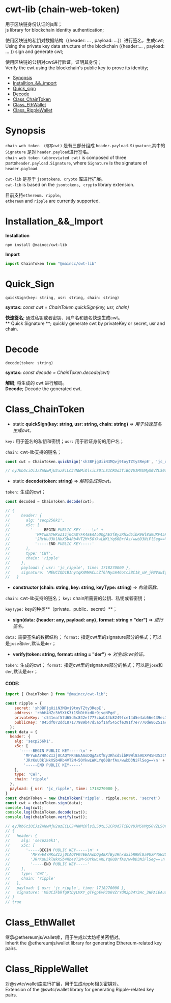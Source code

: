 # cwt-lib (chain-web-token)

用于区块链身份认证的js库；  
js library for blockchain identity authentication;  

使用区块链的私钥对数据结构（{header: ... , payload: ...}）进行签名，生成cwt;  
Using the private key data structure of the blockchain ({header:... , payload: ... }) sign and generate cwt;  

使用区块链的公钥对cwt进行验证，证明其身份；  
Verify the cwt using the blockchain's public key to prove its identity;  

- [Synopsis](#Synopsis)
- [Installtion_&&_import](#Installtion_&&_import)
- [Quick_sign](#Quick_sign)
- [Decode](#Decode)
- [Class_ChainToken](#Class_ChainToken)
- [Class_EthWallet](#Class_EthWallet)
- [Class_RippleWallet](#Class_RippleWallet)

Synopsis
=========
`chain web token （缩写cwt)` 是有三部分组成 ` header.payload.Signature `,其中的 `Signature` 是对 ` header.payload `进行签名。  
`chain web token (abbreviated cwt)` is composed of three parts` header.payload.Signature `, where ` Signature ` is the signature of `header.payload`.

` cwt-lib ` 是基于 `jsontokens、crypto` 库进行扩展。  
` cwt-lib ` is based on the ` jsontokens, crypto ` library extension.

目前支持`ethereum`、`ripple`。  
`ethereum` and `ripple` are currently supported.

Installation_&&_Import
======================
**Installation**

```shell
npm install @maincc/cwt-lib
```

**Import**

```js
import ChainToken from "@maincc/cwt-lib"
```

Quick_Sign
==========
` quickSign(key: string, usr: string, chain: string) `  

**syntax:** *const cwt = ChainToken.quickSign(key, usr, chain)*  

**快速签名**; 通过私钥或者密钥、用户名和链名快速生成cwt。  
** Quick Signature **; quickly generate cwt by privateKey or secret, usr and chain.

Decode
======
` decode(token: string) `

**syntax:** *const decode = ChainToken.decode(cwt)*  

**解码**; 将生成的 cwt 进行解码。  
**Decode**; Decode the generated cwt.

Class_ChainToken
=================

- static **quickSign(key: string, usr: string, chain: string)** => *用于快速签名生成cwt。*

`key:` 用于签名的私钥和密钥；`usr:` 用于验证身份的用户名；  

`chain:` cwt-lib支持的链名；

```js
const cwt = ChainToken.quickSign('sh3BFjgUiiN3MQvj9toyTZty3RepE', 'jc_ripple', 'ripple');

// eyJhbGciOiJzZWNwMjU2azEiLCJ4NWMiOlsiLS0tLS1CRUdJTiBQVUJMSUMgS0VZLS0tLS1cbk1GWXdFQVlIS29aSXpqMENBUVlGSzRFRUFBb0RRZ0FFWGZCeTNSaHhkNWliUjlXbDhhOVVYUDQ1SDM1M2NONkdcbkpSckt1VTNrbE5rWFNiNFJiNFZUMk0rNU9Za3dMV0tMWXE2MEJyZkFzL3d3YkQzTmlGbFNlZz09XG4tLS0tLUVORCBQVUJMSUMgS0VZLS0tLS0iXSwidHlwZSI6IkNXVCIsImNoYWluIjoicmlwcGxlIn0.eyJ1c3IiOiJqY19yaXBwbGUiLCJ0aW1lIjoxNzE4MjcwMDAwfQ.MEUCIQD1BInytqKAMWACLLZf6hNyLW4GotcJBC18_uW_jPNVawIgDKH1iY-DyVTB845YQAz9X0QgN0cIb84sZnJSugeJM2M
```
- static **decode(token: string)** => *解码生成的cwt。*

`token:` 生成的cwt；

```js
const decoded = ChainToken.decode(cwt);

// {
//     header: {
//       alg: 'secp256k1',
//       x5c: [
//         '-----BEGIN PUBLIC KEY-----\n' +
//           'MFYwEAYHKoZIzj0CAQYFK4EEAAoDQgAEXfBy3Rhxd5ibR9Wl8a9UXP45H353cN6G\n' +
//           'JRrKuU3klNkXSb4Rb4VT2M+5OYkwLWKLYq60BrfAs/wwbD3NiFlSeg==\n' +
//           '-----END PUBLIC KEY-----'
//       ],
//       type: 'CWT',
//       chain: 'ripple'
//     },
//     payload: { usr: 'jc_ripple', time: 1718270000 },
//     signature: 'MEUCIQD1BInytqKAMWACLLZf6hNyLW4GotcJBC18_uW_jPNVawIgDKH1iY-DyVTB845YQAz9X0QgN0cIb84sZnJSugeJM2M'
//   }
```

- **constructor (chain: string, key: string, keyType: string)** => *构造函数。*  
 
`chain:` cwt-lib支持的链名； `key:` chain所需要的公钥、私钥或者密钥；  

`keyType:` key的种类**（private、public、secret）**；

- **sign(data: {header: any, payload: any}, format: string = "der")** => *进行签名。*  

`data:` 需要签名的数据结构； `format:` 指定cwt里的signature部分的格式；可以是`jose`和`der`,默认是`der`；

- **verify(token: string, format: string = "der")** => *对生成cwt验证。*

`token:` 生成的cwt； `format:` 指定cwt里的signature部分的格式；可以是`jose`和`der`,默认是`der`；

#### CODE:
```js
import { ChainToken } from "@maincc/cwt-lib";

const ripple = {
    secret: 'sh3BFjgUiiN3MQvj9toyTZty3RepE',
    address: 'rhhH4HZc3h5XtK3i1SbDtHzdUr9jseNPgd',
    privateKey: 'c541eaf57d65d5c842ef777cbab1fb8249fce14d5e4ab56e439ec78547a040e7',
    publicKey: '045df072dd187177989b47d5a5f1af545cfe391f7e7770de86251acab94de494d91749be116f8553d8cfb93989302d628b62aeb406b7c0b3fc306c3dcd8859527a'
  };
const data = {
  header: {
    alg: 'secp256k1',
    x5c: [
      '-----BEGIN PUBLIC KEY-----\n' +
        'MFYwEAYHKoZIzj0CAQYFK4EEAAoDQgAEXfBy3Rhxd5ibR9Wl8a9UXP45H353cN6G\n' +
        'JRrKuU3klNkXSb4Rb4VT2M+5OYkwLWKLYq60BrfAs/wwbD3NiFlSeg==\n' +
        '-----END PUBLIC KEY-----'
    ],
    type: 'CWT',
    chain: 'ripple'
  },
  payload: { usr: 'jc_ripple', time: 1718270000 },
}
const chainToken = new ChainToken('ripple', ripple.secret, 'secret')
const cwt = chainToken.sign(data);
console.log(cwt);
console.log(ChainToken.decode(cwt));
console.log(chainToken.verify(cwt));

// eyJhbGciOiJzZWNwMjU2azEiLCJ4NWMiOlsiLS0tLS1CRUdJTiBQVUJMSUMgS0VZLS0tLS1cbk1GWXdFQVlIS29aSXpqMENBUVlGSzRFRUFBb0RRZ0FFWGZCeTNSaHhkNWliUjlXbDhhOVVYUDQ1SDM1M2NONkdcbkpSckt1VTNrbE5rWFNiNFJiNFZUMk0rNU9Za3dMV0tMWXE2MEJyZkFzL3d3YkQzTmlGbFNlZz09XG4tLS0tLUVORCBQVUJMSUMgS0VZLS0tLS0iXSwidHlwZSI6IkNXVCIsImNoYWluIjoicmlwcGxlIn0.eyJ1c3IiOiJqY19yaXBwbGUiLCJ0aW1lIjoxNzE4MjcwMDAwfQ.MEUCIQD1BInytqKAMWACLLZf6hNyLW4GotcJBC18_uW_jPNVawIgDKH1iY-DyVTB845YQAz9X0QgN0cIb84sZnJSugeJM2M
// {
//   header: {
//     alg: 'secp256k1',
//     x5c: [
//       '-----BEGIN PUBLIC KEY-----\n' +
//         'MFYwEAYHKoZIzj0CAQYFK4EEAAoDQgAEXfBy3Rhxd5ibR9Wl8a9UXP45H353cN6G\n' +
//         'JRrKuU3klNkXSb4Rb4VT2M+5OYkwLWKLYq60BrfAs/wwbD3NiFlSeg==\n' +
//         '-----END PUBLIC KEY-----'
//     ],
//     type: 'CWT',
//     chain: 'ripple'
//   },
//   payload: { usr: 'jc_ripple', time: 1718270000 },
//   signature: 'MEUCIFbRfg9tDyLMXY_qTFgpEvP3U6VZrYdR2p34Y3Hc_3WPAiEAuaPlEHEzBd-37wXFbH7wEyHm1R2tA-u64hRLdYV_UJY'
// }
// true

```

Class_EthWallet
=================
继承@ethereumjs/wallet库，用于生成以太坊相关密钥对。  
Inherit the @ethereumjs/wallet library for generating Ethereum-related key pairs.

Class_RippleWallet
====================
对@swtc/wallet库进行扩展，用于生成ripple相关密钥对。  
Extension of the @swtc/wallet library for generating Ripple-related key pairs.


<br>